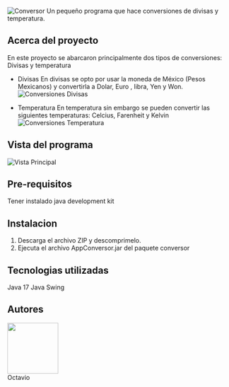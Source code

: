 ![Conversor](https://github.com/octabau02/Conversor/assets/63611156/d9ccb0f9-2ad0-452d-bcad-b84ab37e61f4)
Un pequeño programa que hace conversiones de divisas y temperatura.
## Acerca del proyecto
  En este proyecto se abarcaron principalmente dos tipos de conversiones: Divisas y temperatura
  - Divisas
    En divisas se opto por usar la moneda de México (Pesos Mexicanos) y convertirla a Dolar, Euro
    , libra, Yen y Won.
    ![Conversiones Divisas](https://github.com/octabau02/Conversor/assets/63611156/3bea3dec-981e-4026-ac07-6cdc9822ac59)

  - Temperatura
    En temperatura sin embargo se pueden convertir las siguientes temperaturas: Celcius, Farenheit y
    Kelvin
    ![Conversiones Temperatura](https://github.com/octabau02/Conversor/assets/63611156/53b1b413-9346-47da-ac3f-95ed343d6af5)

## Vista del programa
![Vista Principal](https://github.com/octabau02/Conversor/assets/63611156/bc636ed6-038d-49ae-8185-3cef1d7be477)

## Pre-requisitos
  Tener instalado java development kit 
## Instalacion
  1. Descarga el archivo ZIP y descomprimelo.
  2. Ejecuta el archivo AppConversor.jar del paquete conversor
## Tecnologias utilizadas
  Java 17
  Java Swing
## Autores
<img src="https://github.com/octabau02/Conversor/assets/63611156/2a2bdc0a-bd16-4e58-a5c3-6b8e5fd4420f)" width=115><br>
  Octavio 
